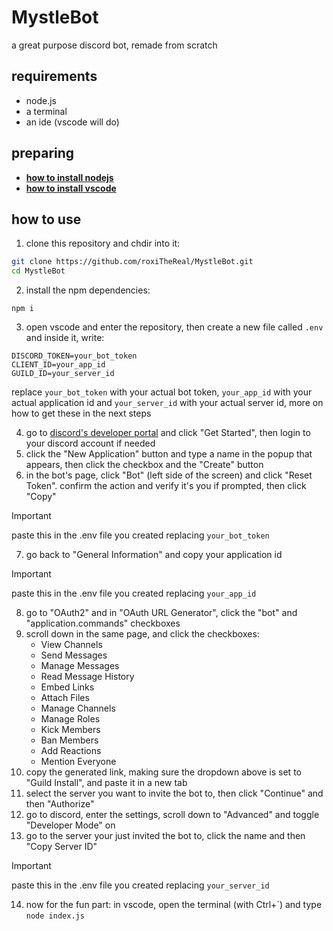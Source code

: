 # MystleBot

a great purpose discord bot, remade from scratch

## requirements

- node.js
- a terminal
- an ide (vscode will do)

## preparing

- [**how to install nodejs**](docs/nodejs.md)
- [**how to install vscode**](docs/vscode.md)

## how to use

1. clone this repository and chdir into it:
```bash
git clone https://github.com/roxiTheReal/MystleBot.git
cd MystleBot
```

2. install the npm dependencies:
```
npm i
```
3. open vscode and enter the repository, then create a new file called `.env` and inside it, write:
```dotenv
DISCORD_TOKEN=your_bot_token
CLIENT_ID=your_app_id
GUILD_ID=your_server_id
```
replace `your_bot_token` with your actual bot token, `your_app_id` with your actual application id and `your_server_id` with your actual server id, more on how to get these in the next steps

4. go to [discord's developer portal](https://discord.com/developers) and click "Get Started", then login to your discord account if needed
5. click the "New Application" button and type a name in the popup that appears, then click the checkbox and the "Create" button
6. in the bot's page, click "Bot" (left side of the screen) and click "Reset Token". confirm the action and verify it's you if prompted, then click "Copy"

> [!IMPORTANT]  
> paste this in the .env file you created replacing `your_bot_token`

7. go back to "General Information" and copy your application id

> [!IMPORTANT]  
> paste this in the .env file you created replacing `your_app_id`

8. go to "OAuth2" and in "OAuth URL Generator", click the "bot" and "application.commands" checkboxes
9. scroll down in the same page, and click the checkboxes:
    - View Channels
    - Send Messages
    - Manage Messages
    - Read Message History
    - Embed Links
    - Attach Files
    - Manage Channels
    - Manage Roles
    - Kick Members
    - Ban Members
    - Add Reactions
    - Mention Everyone
10. copy the generated link, making sure the dropdown above is set to "Guild Install", and paste it in a new tab
11. select the server you want to invite the bot to, then click "Continue" and then "Authorize"
12. go to discord, enter the settings, scroll down to "Advanced" and toggle "Developer Mode" on
13. go to the server your just invited the bot to, click the name and then "Copy Server ID"

> [!IMPORTANT]  
> paste this in the .env file you created replacing `your_server_id`

14. now for the fun part: in vscode, open the terminal (with Ctrl+\`) and type `node index.js`